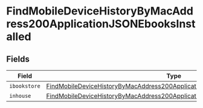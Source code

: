 # FindMobileDeviceHistoryByMacAddress200ApplicationJSONEbooksInstalled


## Fields

| Field                                                                                                                                                                                         | Type                                                                                                                                                                                          | Required                                                                                                                                                                                      | Description                                                                                                                                                                                   |
| --------------------------------------------------------------------------------------------------------------------------------------------------------------------------------------------- | --------------------------------------------------------------------------------------------------------------------------------------------------------------------------------------------- | --------------------------------------------------------------------------------------------------------------------------------------------------------------------------------------------- | --------------------------------------------------------------------------------------------------------------------------------------------------------------------------------------------- |
| `ibookstore`                                                                                                                                                                                  | [FindMobileDeviceHistoryByMacAddress200ApplicationJSONEbooksInstalledIbookstore](../../models/operations/findmobiledevicehistorybymacaddress200applicationjsonebooksinstalledibookstore.md)[] | :heavy_minus_sign:                                                                                                                                                                            | N/A                                                                                                                                                                                           |
| `inhouse`                                                                                                                                                                                     | [FindMobileDeviceHistoryByMacAddress200ApplicationJSONEbooksInstalledInhouse](../../models/operations/findmobiledevicehistorybymacaddress200applicationjsonebooksinstalledinhouse.md)[]       | :heavy_minus_sign:                                                                                                                                                                            | N/A                                                                                                                                                                                           |